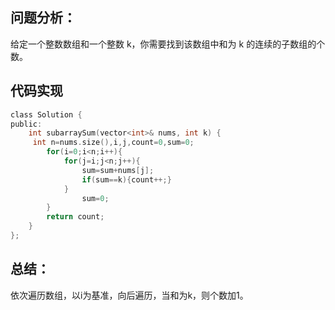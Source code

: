 ## 问题分析： 
给定一个整数数组和一个整数 k，你需要找到该数组中和为 k 的连续的子数组的个数。
## 代码实现
```c
class Solution {
public:
    int subarraySum(vector<int>& nums, int k) {
     int n=nums.size(),i,j,count=0,sum=0;
        for(i=0;i<n;i++){
            for(j=i;j<n;j++){
                sum=sum+nums[j];
                if(sum==k){count++;}
            }
                sum=0;
        }
        return count;
    }
};
```
## 总结：
依次遍历数组，以i为基准，向后遍历，当和为k，则个数加1。
      
      